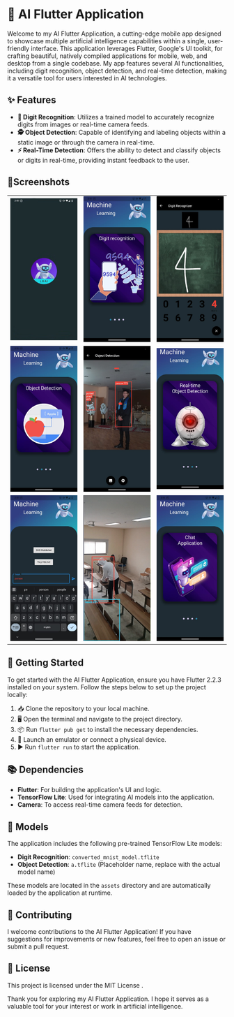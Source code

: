 # 🤖 AI Flutter Application

Welcome to my AI Flutter Application, a cutting-edge mobile app designed to showcase multiple artificial intelligence capabilities within a single, user-friendly interface. This application leverages Flutter, Google's UI toolkit, for crafting beautiful, natively compiled applications for mobile, web, and desktop from a single codebase. My app features several AI functionalities, including digit recognition, object detection, and real-time detection, making it a versatile tool for users interested in AI technologies.

## ✨ Features

- **🔢 Digit Recognition**: Utilizes a trained model to accurately recognize digits from images or real-time camera feeds.
- **🕵️ Object Detection**: Capable of identifying and labeling objects within a static image or through the camera in real-time.
- **⚡ Real-Time Detection**: Offers the ability to detect and classify objects or digits in real-time, providing instant feedback to the user.

## 📸Screenshots

<table>
  <tr>
	<td align="center"><img src="Screenshots/s1.png" alt="Screenshot 1" width="200"/></td>
	<td align="center"><img src="Screenshots/s2.jpg" alt="Screenshot 2" width="200"/></td>
	<td align="center"><img src="Screenshots/s3.jpg" alt="Screenshot 3" width="200"/></td>
	
  </tr>
  <tr>
  <td align="center"><img src="Screenshots/s4.jpg" alt="Screenshot 4" width="200"/></td>
  <td align="center"><img src="Screenshots/s5.jpg" alt="Screenshot 5" width="200"/></td>
  <td align="center"><img src="Screenshots/s6.png" alt="Screenshot 6" width="200"/></td>
	
	
  </tr>
  <tr>
  <td align="center"><img src="Screenshots/s7.jpg" alt="Screenshot 7" width="200"/></td>
  <td align="center"><img src="Screenshots/s8.png" alt="Screenshot 8" width="200"/></td>
  <td align="center"><img src="Screenshots/s9.jpg" alt="Screenshot 9" width="200"/></td>
  </tr>
</table>



## 🚀 Getting Started

To get started with the AI Flutter Application, ensure you have Flutter 2.2.3 installed on your system. Follow the steps below to set up the project locally:

1. 📥 Clone the repository to your local machine.
2. 🖥️ Open the terminal and navigate to the project directory.
3. 📦 Run `flutter pub get` to install the necessary dependencies.
4. 📱 Launch an emulator or connect a physical device.
5. ▶️ Run `flutter run` to start the application.

## 📚 Dependencies

- **Flutter**: For building the application's UI and logic.
- **TensorFlow Lite**: Used for integrating AI models into the application.
- **Camera**: To access real-time camera feeds for detection.

## 🧠 Models

The application includes the following pre-trained TensorFlow Lite models:

- **Digit Recognition**: `converted_mnist_model.tflite`
- **Object Detection**: `a.tflite` (Placeholder name, replace with the actual model name)

These models are located in the `assets` directory and are automatically loaded by the application at runtime.

## 🤝 Contributing

I welcome contributions to the AI Flutter Application! If you have suggestions for improvements or new features, feel free to open an issue or submit a pull request.

## 📜 License

This project is licensed under the MIT License .


Thank you for exploring my AI Flutter Application. I hope it serves as a valuable tool for your interest or work in artificial intelligence.